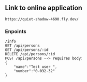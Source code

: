 ## Link to online application 

```text
https://quiet-shadow-4690.fly.dev/
```

### Enpoints
```text
/info
GET /api/persons
GET /api/persons/:id
DELETE /api/persons/:id
POST /api/persons --> requires body:
{
    "name":"Test user ",
    "number":"0-032-32"
}
```